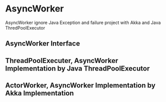 AsyncWorker
===========

AsyncWorker ignore Java Exception and failure project with Akka and Java ThredPoolExecutor

## AsyncWorker Interface

## ThreadPoolExecuter, AsyncWorker Implementation by Java ThreadPoolExecutor

## ActorWorker, AsyncWorker Implementation by Akka Implementation
